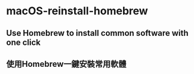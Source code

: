 # macOS-reinstall-homebrew
## Use Homebrew to install common software with one click
## 使用Homebrew一鍵安裝常用軟體
